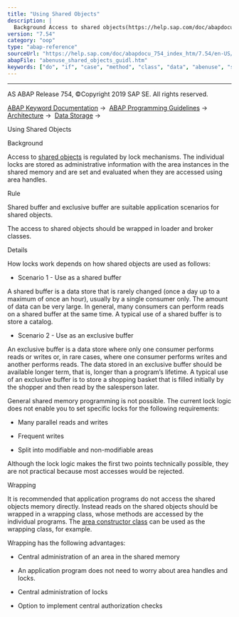 ```yaml
---
title: "Using Shared Objects"
description: |
  Background Access to shared objects(https://help.sap.com/doc/abapdocu_754_index_htm/7.54/en-US/abenabap_shared_objects.htm) is regulated by lock mechanisms. The individual locks are stored as administrative information with the area instances in the shared memory and are set and evaluated when the
version: "7.54"
category: "oop"
type: "abap-reference"
sourceUrl: "https://help.sap.com/doc/abapdocu_754_index_htm/7.54/en-US/abenuse_shared_objects_guidl.htm"
abapFile: "abenuse_shared_objects_guidl.htm"
keywords: ["do", "if", "case", "method", "class", "data", "abenuse", "shared", "objects", "guidl"]
---
```


* * *

AS ABAP Release 754, ©Copyright 2019 SAP SE. All rights reserved.

[ABAP Keyword Documentation](https://help.sap.com/doc/abapdocu_754_index_htm/7.54/en-US/abenabap.htm) →  [ABAP Programming Guidelines](https://help.sap.com/doc/abapdocu_754_index_htm/7.54/en-US/abenabap_pgl.htm) →  [Architecture](https://help.sap.com/doc/abapdocu_754_index_htm/7.54/en-US/abenarchitecture_guidl.htm) →  [Data Storage](https://help.sap.com/doc/abapdocu_754_index_htm/7.54/en-US/abendata_storage_guidl.htm) → 

Using Shared Objects

Background

Access to [shared objects](https://help.sap.com/doc/abapdocu_754_index_htm/7.54/en-US/abenabap_shared_objects.htm) is regulated by lock mechanisms. The individual locks are stored as administrative information with the area instances in the shared memory and are set and evaluated when they are accessed using area handles.

Rule

Shared buffer and exclusive buffer are suitable application scenarios for shared objects.

The access to shared objects should be wrapped in loader and broker classes.

Details

How locks work depends on how shared objects are used as follows:

-   Scenario 1 - Use as a shared buffer

A shared buffer is a data store that is rarely changed (once a day up to a maximum of once an hour), usually by a single consumer only. The amount of data can be very large. In general, many consumers can perform reads on a shared buffer at the same time. A typical use of a shared buffer is to store a catalog.

-   Scenario 2 - Use as an exclusive buffer

An exclusive buffer is a data store where only one consumer performs reads or writes or, in rare cases, where one consumer performs writes and another performs reads. The data stored in an exclusive buffer should be available longer term, that is, longer than a program’s lifetime. A typical use of an exclusive buffer is to store a shopping basket that is filled initially by the shopper and then read by the salesperson later.

General shared memory programming is not possible. The current lock logic does not enable you to set specific locks for the following requirements:

-   Many parallel reads and writes

-   Frequent writes

-   Split into modifiable and non-modifiable areas

Although the lock logic makes the first two points technically possible, they are not practical because most accesses would be rejected.

Wrapping

It is recommended that application programs do not access the shared objects memory directly. Instead reads on the shared objects should be wrapped in a wrapping class, whose methods are accessed by the individual programs. The [area constructor class](https://help.sap.com/doc/abapdocu_754_index_htm/7.54/en-US/abenshm_area_constructor_class.htm) can be used as the wrapping class, for example.

Wrapping has the following advantages:

-   Central administration of an area in the shared memory

-   An application program does not need to worry about area handles and locks.

-   Central administration of locks

-   Option to implement central authorization checks